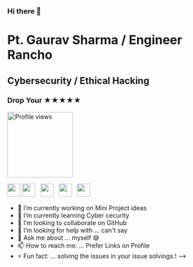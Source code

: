 ### Hi there 👋
# Pt. Gaurav Sharma / Engineer Rancho
## Cybersecurity / Ethical Hacking
### Drop Your ★★★★★

<!-- ![](https://komarev.com/ghpvc/?username=EngineerRancho&color=brightgreen) -->
<a href="https://github.com/EngineerRancho">
  <img src="https://komarev.com/ghpvc/?username=EngineerRancho&base=1800&color=darkgreen" alt="Profile views" title="Profile views" style="width: 150px; height: auto;" />
</a>



[<img src="https://img.shields.io/badge/Email-Contact-red?style=for-the-badge" height="30"/>](mailto:2gauravpandit@gmail.com)
[<img src="https://img.shields.io/badge/LinkedIn-Connect-blue?style=for-the-badge" height="30"/>](https://www.linkedin.com/in/pt-gaurav-sharma) &nbsp;
[<img src="https://img.shields.io/badge/Instagram-Follow-orange?style=for-the-badge" height="30"/>](https://www.instagram.com/gauravpandit_4ever) &nbsp;
[<img src="https://img.shields.io/badge/Snapchat-Add-yellow?style=for-the-badge" height="30"/>](http://www.snapchat.com/add/gauravpandit_1) &nbsp;
[<img src="https://img.shields.io/badge/WhatsApp-Chat-brightgreen?style=for-the-badge" height="30"/>](https://wa.me/+15623997104) &nbsp;


<!--

[<img src="https://img.icons8.com/color/144/000000/linkedin.png" height="90"/>](https://www.linkedin.com/in/pt-gaurav-sharma) &nbsp;
[<img src="https://img.icons8.com/color/144/000000/instagram-new.png" height="90"/>](https://www.instagram.com/gauravpandit_4ever) &nbsp;
[<img src="https://img.icons8.com/color/144/000000/snapchat.png" height="90"/>](http://www.snapchat.com/add/gauravpandit_1) &nbsp;
[<img src="https://img.icons8.com/color/144/000000/whatsapp.png" height="90"/>](https://wa.me/+15623997104) &nbsp;
[<img src="https://img.icons8.com/color/144/000000/email.png" height="90"/>](mailto:2gauravpandit@gmail.com)
-->

- 🔭 I’m currently working on Mini Project ideas 
- 🌱 I’m currently learning Cyber cecurity 
- 👯 I’m looking to collaborate on GitHub
- 🤔 I’m looking for help with ... can't say 
- 💬 Ask me about ... myself 😅
- 📫 How to reach me: ... Prefer Links on Profile
- ⚡ Fun fact: ... solving the issues in your issue solvings.!
-->
